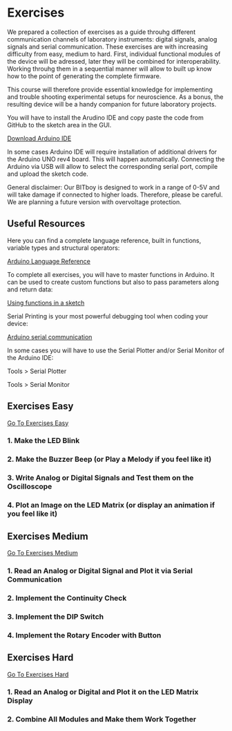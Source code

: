# Exercises

We prepared a collection of exercises as a guide throuhg different communication channels of laboratory instruments: digital signals, analog signals and serial communication. These exercises are with increasing difficulty from easy, medium to hard. First, individual functional modules of the device will be adressed, later they will be combined for interoperability. Working throuhg them in a sequential manner will allow to built up know how to the point of generating the complete firmware. 

This course will therefore provide essential knowledge for implementing and trouble shooting experimental setups for neuroscience. As a bonus, the resulting device will be a handy companion for future laboratory projects.

You will have to install the Arudino IDE and copy paste the code from GitHub to the sketch area in the GUI.

[Download Arduino IDE](https://www.arduino.cc/en/software)

In some cases Arduino IDE will require installation of additional drivers for the Arduino UNO rev4 board. This will happen automatically. Connecting the Arduino via USB will allow to select the corresponding serial port, compile and upload the sketch code.

General disclaimer: Our BITboy is designed to work in a range of 0-5V and will take damage if connected to higher loads. Therefore, please be careful. We are planning a future version with overvoltage protection.

Useful Resources
--------------------

Here you can find a complete language reference, built in functions, variable types and structural operators:

[Arduino Language Reference](https://www.arduino.cc/reference/en/)

To complete all exercises, you will have to master functions in Arduino. It can be used to create custom functions but also to pass parameters along and return data:

[Using functions in a sketch](https://docs.arduino.cc/learn/programming/functions/)


Serial Printing is your most powerful debugging tool when coding your device:

[Arduino serial communication](https://www.arduino.cc/reference/en/language/functions/communication/serial/)

In some cases you will have to use the Serial Plotter  and/or Serial Monitor of the Arduino IDE:

Tools > Serial Plotter

Tools > Serial Monitor

## Exercises Easy

[Go To Exercises Easy](01_EXERCISES_easy.md)

### 1. Make the LED Blink

### 2. Make the Buzzer Beep (or Play a Melody if you feel like it)

### 3. Write Analog or Digital Signals and Test them on the Oscilloscope

### 4. Plot an Image on the LED Matrix (or display an animation if you feel like it)

## Exercises Medium

[Go To Exercises Medium](02_EXERCISES_medium.md)

### 1. Read an Analog or Digital Signal and Plot it via Serial Communication

### 2. Implement the Continuity Check

### 3. Implement the DIP Switch

### 4. Implement the Rotary Encoder with Button

## Exercises Hard

[Go To Exercises Hard](03_EXERCISES_hard.md)

### 1. Read an Analog or Digital and Plot it on the LED Matrix Display

### 2. Combine All Modules and Make them Work Together
